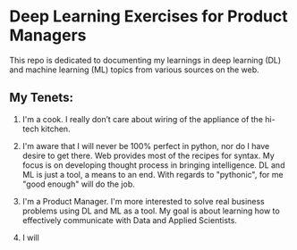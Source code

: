 # Deep Learning Exercises for Product Managers 

This repo is dedicated to documenting my learnings in deep learning (DL) and machine learning (ML) topics from various sources on the web. 
## My Tenets:

1. I'm a cook. I really don’t care about wiring of the appliance of the hi-tech kitchen.

2. I'm aware that I will never be 100% perfect in python, nor do I have desire to get there. Web provides most of the recipes for syntax. My focus is on developing thought process in bringing intelligence. DL and ML is just a tool, a means to an end. With regards to "pythonic", for me "good enough" will do the job.

3. I'm a Product Manager. I'm more interested to solve real business problems using DL and ML as a tool. My goal is about learning how to effectively communicate with Data and Applied Scientists. 
4. I will 